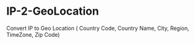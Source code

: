 IP-2-GeoLocation
================

Convert IP to Geo Location ( Country Code, Country Name, City, Region, TimeZone, Zip Code)

